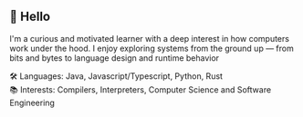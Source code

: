 ## 👋 Hello

I'm a curious and motivated learner with a deep interest in how computers work under the hood. I enjoy exploring systems from the ground up — from bits and bytes to language design and runtime behavior

🛠️ Languages: Java, Javascript/Typescript, Python, Rust  
📚 Interests: Compilers, Interpreters, Computer Science and Software Engineering

